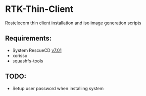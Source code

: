 # RTK-Thin-Client
Rostelecom thin client installation and iso image generation scripts

## Requirements:
- System RescueCD [v7.01](https://osdn.net/projects/systemrescuecd/storage/releases/7.01/systemrescue-7.01-amd64.iso)<br>
- xorisso<br>
- squashfs-tools<br>
## TODO:
- Setup user password when installing system


